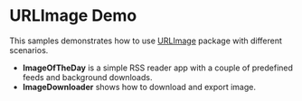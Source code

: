 # URLImage Demo

This samples demonstrates how to use [URLImage](https://github.com/dmytro-anokhin/url-image) package with different scenarios.

- **ImageOfTheDay** is a simple RSS reader app with a couple of predefined feeds and background downloads.
- **ImageDownloader** shows how to download and export image.
